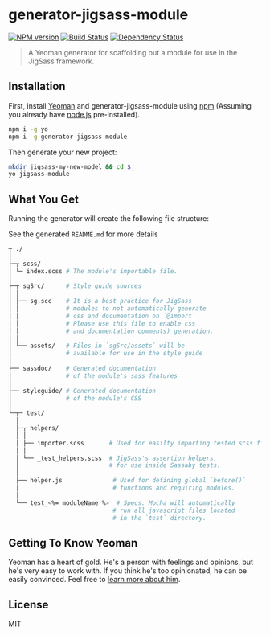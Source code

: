 # generator-jigsass-module

[![NPM version][npm-image]][npm-url] [![Build Status][travis-image]][travis-url] [![Dependency Status][daviddm-image]][daviddm-url]


> A Yeoman generator for scaffolding out a module for use in the JigSass framework.

## Installation

First, install [Yeoman](http://yeoman.io) and generator-jigsass-module using [npm](https://www.npmjs.com/) (Assuming you already have [node.js](https://nodejs.org/) pre-installed).

```bash
npm i -g yo
npm i -g generator-jigsass-module
```

Then generate your new project:

```bash
mkdir jigsass-my-new-model && cd $_
yo jigsass-module
```

## What You Get

Running the generator will create the following file structure:

See the generated `README.md` for more details

```bash
┬ ./
│
├─┬ scss/ 
│ └─ index.scss # The module's importable file.
│
├─┬ sgSrc/      # Style guide sources
│ │
│ ├── sg.scc    # It is a best practice for JigSass 
│ │             # modules to not automatically generate 
│ │             # css and documentation on `@import` 
│ │             # Please use this file to enable css
│ │             # and documentation comments) generation.
│ │
│ └── assets/   # Files in `sgSrc/assets` will be 
│               # available for use in the style guide
│
├── sassdoc/    # Generated documentation 
│               # of the module's sass features
│
├── styleguide/ # Generated documentation 
│               # of the module's CSS
│
└─┬─ test/
  │
  ├─┬ helpers/
  │ │
  │ ├── importer.scss       # Used for easilty importing tested scss files
  │ │
  │ └── _test_helpers.scss  # JigSass's assertion helpers,
  │                         # for use inside Sassaby tests.
  │                         
  ├── helper.js              # Used for defining global `before()`
  │                          # functions and requiring modules.
  │                         
  └── test_<%= moduleName %>  # Specs. Mocha will automatically 
                             # run all javascript files located
                             # in the `test` directory.
```


## Getting To Know Yeoman

Yeoman has a heart of gold. He&#39;s a person with feelings and opinions, but he&#39;s very easy to work with. If you think he&#39;s too opinionated, he can be easily convinced. Feel free to [learn more about him](http://yeoman.io/).

## License

MIT


[npm-image]: https://badge.fury.io/js/generator-jigsass-module.svg
[npm-url]: https://npmjs.org/package/generator-jigsass-module
[travis-image]: https://travis-ci.org/TxHawks/generator-jigsass-module.svg?branch=master
[travis-url]: https://travis-ci.org/TxHawks/generator-jigsass-module
[daviddm-image]: https://david-dm.org/TxHawks/generator-jigsass-module.svg?theme=shields.io
[daviddm-url]: https://david-dm.org/TxHawks/generator-jigsass-module
